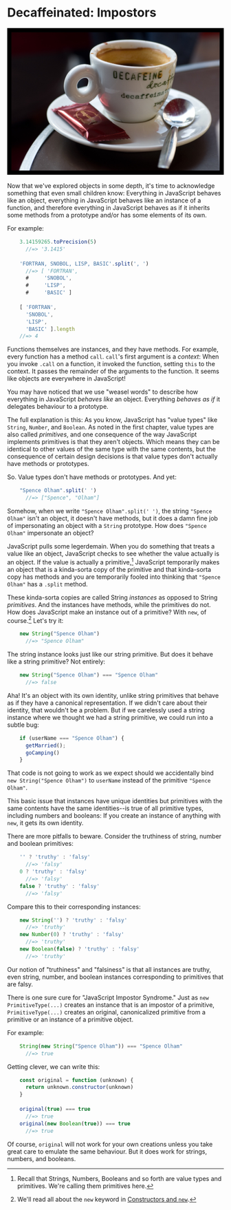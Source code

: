 # Decaffeinated: Impostors

![Decaf espresso](images/decaf-espresso.jpg)

Now that we've explored objects in some depth, it's time to acknowledge something that even small children know: Everything in JavaScript behaves like an object, everything in JavaScript behaves like an instance of a function, and therefore everything in JavaScript behaves as if it inherits some methods from a prototype and/or has some elements of its own.

For example:
```js
    3.14159265.toPrecision(5)
      //=> '3.1415'
      
    'FORTRAN, SNOBOL, LISP, BASIC'.split(', ')
      //=> [ 'FORTRAN',
      #     'SNOBOL',
      #     'LISP',
      #     'BASIC' ]
      
    [ 'FORTRAN',
      'SNOBOL',
      'LISP',
      'BASIC' ].length
    //=> 4
```
Functions themselves are instances, and they have methods. For example, every function has a method `call`. `call`'s first argument is a *context*: When you invoke `.call` on a function, it invoked the function, setting `this` to the context. It passes the remainder of the arguments to the function. It seems like objects are everywhere in JavaScript!

You may have noticed that we use "weasel words" to describe how everything in JavaScript *behaves like* an object. Everything *behaves as if* it delegates behaviour to a prototype.

The full explanation is this: As you know, JavaScript has "value types" like `String`, `Number`, and `Boolean`. As noted in the first chapter, value types are also called *primitives*, and one consequence of the way JavaScript implements primitives is that they aren't objects. Which means they can be identical to other values of the same type with the same contents, but the consequence of certain design decisions is that value types don't actually have methods or prototypes.

So. Value types don't have methods or prototypes. And yet:
```js
    "Spence Olham".split(' ')
      //=> ["Spence", "Olham"]
```
Somehow, when we write `"Spence Olham".split(' ')`, the string `"Spence Olham"` isn't an object, it doesn't have methods, but it does a damn fine job of impersonating an object with a `String` prototype. How does `"Spence Olham"` impersonate an object?

JavaScript pulls some legerdemain. When you do something that treats a value like an object, JavaScript checks to see whether the value actually is an object. If the value is actually a primitive,[^reminder] JavaScript temporarily makes an object that is a kinda-sorta copy of the primitive and that kinda-sorta copy has methods and you are temporarily fooled into thinking that `"Spence Olham"` has a `.split` method.

[^reminder]: Recall that Strings, Numbers, Booleans and so forth are value types and primitives. We're calling them primitives here.

These kinda-sorta copies are called String *instances* as opposed to String *primitives*. And the instances have methods, while the primitives do not. How does JavaScript make an instance out of a primitive? With `new`, of course.[^later] Let's try it:

[^later]: We'll read all about the `new` keyword in [Constructors and `new`](main_5_constructors.md#constructors-and-new).
```js
    new String("Spence Olham")
      //=> "Spence Olham"
```      
The string instance looks just like our string primitive. But does it behave like a string primitive? Not entirely:
```js
    new String("Spence Olham") === "Spence Olham"
      //=> false
```     
Aha! It's an object with its own identity, unlike string primitives that behave as if they have a canonical representation. If we didn't care about their identity, that wouldn't be a problem. But if we carelessly used a string instance where we thought we had a string primitive, we could run into a subtle bug:
```js
    if (userName === "Spence Olham") {
      getMarried();
      goCamping()
    }
```      
That code is not going to work as we expect should we accidentally bind `new String("Spence Olham")` to `userName` instead of the primitive `"Spence Olham"`.

This basic issue that instances have unique identities but primitives with the same contents have the same identities--is true of all primitive types, including numbers and booleans: If you create an instance of anything with `new`, it gets its own identity.

There are more pitfalls to beware. Consider the truthiness of string, number and boolean primitives:
```js
    '' ? 'truthy' : 'falsy'
      //=> 'falsy'
    0 ? 'truthy' : 'falsy'
      //=> 'falsy'
    false ? 'truthy' : 'falsy'
      //=> 'falsy'
```      
Compare this to their corresponding instances:
```js
    new String('') ? 'truthy' : 'falsy'
      //=> 'truthy'
    new Number(0) ? 'truthy' : 'falsy'
      //=> 'truthy'
    new Boolean(false) ? 'truthy' : 'falsy'
      //=> 'truthy'
```      
Our notion of "truthiness" and "falsiness" is that all instances are truthy, even string, number, and boolean instances corresponding to primitives that are falsy.

There is one sure cure for "JavaScript Impostor Syndrome." Just as `new PrimitiveType(...)` creates an instance that is an impostor of a primitive, `PrimitiveType(...)` creates an original, canonicalized primitive from a primitive or an instance of a primitive object.

For example:
```js
    String(new String("Spence Olham")) === "Spence Olham"
      //=> true
```      
Getting clever, we can write this:
```js
    const original = function (unknown) {
      return unknown.constructor(unknown)
    }
        
    original(true) === true
      //=> true
    original(new Boolean(true)) === true
      //=> true
```     
Of course, `original` will not work for your own creations unless you take great care to emulate the same behaviour. But it does work for strings, numbers, and booleans.

